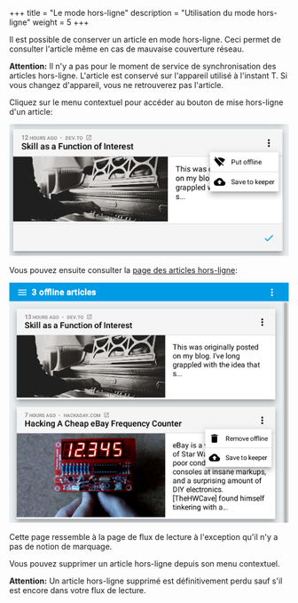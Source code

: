 +++
title = "Le mode hors-ligne"
description = "Utilisation du mode hors-ligne"
weight = 5
+++

Il est possible de conserver un article en mode hors-ligne.
Ceci permet de consulter l'article même en cas de mauvaise couverture réseau.

**Attention:**
Il n'y a pas pour le moment de service de synchronisation des articles hors-ligne.
L'article est conservé sur l'appareil utilisé à l'instant T.
Si vous changez d'appareil, vous ne retrouverez pas l'article.

Cliquez sur le menu contextuel pour accéder au bouton de mise hors-ligne d'un article:

![](images/put-offline.png)

Vous pouvez ensuite consulter la [page des articles hors-ligne](https://readflow.app/offline):

![](images/offline-articles.png)

Cette page ressemble à la page de flux de lecture à l'exception qu'il n'y a pas de notion de marquage.

Vous pouvez supprimer un article hors-ligne depuis son menu contextuel.

**Attention:**
Un article hors-ligne supprimé est définitivement perdu sauf s'il est encore dans votre flux de lecture.

